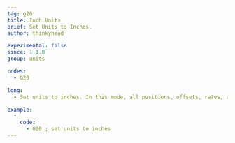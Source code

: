 ```yaml
---
tag: g20
title: Inch Units
brief: Set Units to Inches.
author: thinkyhead

experimental: false
since: 1.1.0
group: units

codes:
  - G20

long:
  - Set units to inches. In this mode, all positions, offsets, rates, accelerations, etc., specified in G-Code parameters are interpreted as inches.

example:
  -
    code:
      - G20 ; set units to inches
---
```

